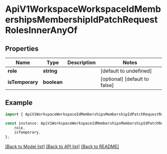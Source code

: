 # ApiV1WorkspaceWorkspaceIdMembershipsMembershipIdPatchRequestRolesInnerAnyOf


## Properties

Name | Type | Description | Notes
------------ | ------------- | ------------- | -------------
**role** | **string** |  | [default to undefined]
**isTemporary** | **boolean** |  | [optional] [default to false]

## Example

```typescript
import { ApiV1WorkspaceWorkspaceIdMembershipsMembershipIdPatchRequestRolesInnerAnyOf } from './api';

const instance: ApiV1WorkspaceWorkspaceIdMembershipsMembershipIdPatchRequestRolesInnerAnyOf = {
    role,
    isTemporary,
};
```

[[Back to Model list]](../README.md#documentation-for-models) [[Back to API list]](../README.md#documentation-for-api-endpoints) [[Back to README]](../README.md)
